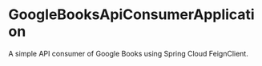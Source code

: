 # GoogleBooksApiConsumerApplication
A simple API consumer of Google Books using Spring Cloud FeignClient.
